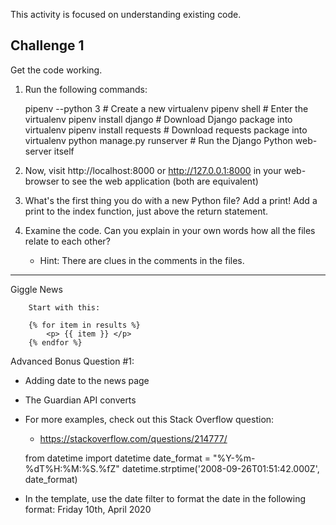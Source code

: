 This activity is focused on understanding existing code.

Challenge 1
-----------

Get the code working.

1. Run the following commands:


    pipenv --python 3           # Create a new virtualenv
    pipenv shell                # Enter the virtualenv
    pipenv install django       # Download Django package into virtualenv
    pipenv install requests     # Download requests package into virtualenv
    python manage.py runserver  # Run the Django Python web-server itself

2. Now, visit http://localhost:8000 or http://127.0.0.1:8000 in your
web-browser to see the web application (both are equivalent)

3. What's the first thing you do with a new Python file? Add a print! Add a
print to the index function, just above the return statement.

4. Examine the code. Can you explain in your own words how all the files relate
to each other?
    - Hint: There are clues in the comments in the files.


---------------

Giggle News


        Start with this:

        {% for item in results %}
            <p> {{ item }} </p>
        {% endfor %}


Advanced Bonus Question #1:

- Adding date to the news page

- The Guardian API converts

- For more examples, check out this Stack Overflow question:
    - <https://stackoverflow.com/questions/214777/>

    from datetime import datetime
    date_format = "%Y-%m-%dT%H:%M:%S.%fZ"
    datetime.strptime('2008-09-26T01:51:42.000Z', date_format)


- In the template, use the date filter to format the date in the following format:
    Friday 10th, April 2020


